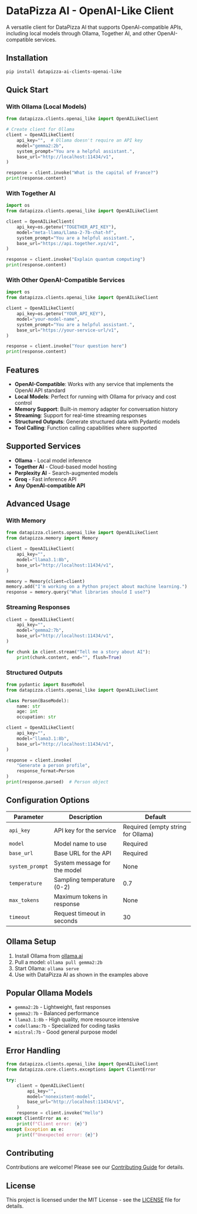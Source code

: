 # DataPizza AI - OpenAI-Like Client

A versatile client for DataPizza AI that supports OpenAI-compatible APIs, including local models through Ollama, Together AI, and other OpenAI-compatible services.

## Installation

```bash
pip install datapizza-ai-clients-openai-like
```

## Quick Start

### With Ollama (Local Models)

```python
from datapizza.clients.openai_like import OpenAILikeClient

# Create client for Ollama
client = OpenAILikeClient(
    api_key="",  # Ollama doesn't require an API key
    model="gemma2:2b",
    system_prompt="You are a helpful assistant.",
    base_url="http://localhost:11434/v1",
)

response = client.invoke("What is the capital of France?")
print(response.content)
```

### With Together AI

```python
import os
from datapizza.clients.openai_like import OpenAILikeClient

client = OpenAILikeClient(
    api_key=os.getenv("TOGETHER_API_KEY"),
    model="meta-llama/Llama-2-7b-chat-hf",
    system_prompt="You are a helpful assistant.",
    base_url="https://api.together.xyz/v1",
)

response = client.invoke("Explain quantum computing")
print(response.content)
```

### With Other OpenAI-Compatible Services

```python
import os
from datapizza.clients.openai_like import OpenAILikeClient

client = OpenAILikeClient(
    api_key=os.getenv("YOUR_API_KEY"),
    model="your-model-name",
    system_prompt="You are a helpful assistant.",
    base_url="https://your-service-url/v1",
)

response = client.invoke("Your question here")
print(response.content)
```

## Features

- **OpenAI-Compatible**: Works with any service that implements the OpenAI API standard
- **Local Models**: Perfect for running with Ollama for privacy and cost control
- **Memory Support**: Built-in memory adapter for conversation history
- **Streaming**: Support for real-time streaming responses
- **Structured Outputs**: Generate structured data with Pydantic models
- **Tool Calling**: Function calling capabilities where supported

## Supported Services

- **Ollama** - Local model inference
- **Together AI** - Cloud-based model hosting
- **Perplexity AI** - Search-augmented models
- **Groq** - Fast inference API
- **Any OpenAI-compatible API**

## Advanced Usage

### With Memory

```python
from datapizza.clients.openai_like import OpenAILikeClient
from datapizza.memory import Memory

client = OpenAILikeClient(
    api_key="",
    model="llama3.1:8b",
    base_url="http://localhost:11434/v1",
)

memory = Memory(client=client)
memory.add("I'm working on a Python project about machine learning.")
response = memory.query("What libraries should I use?")
```

### Streaming Responses

```python
client = OpenAILikeClient(
    api_key="",
    model="gemma2:7b",
    base_url="http://localhost:11434/v1",
)

for chunk in client.stream("Tell me a story about AI"):
    print(chunk.content, end="", flush=True)
```

### Structured Outputs

```python
from pydantic import BaseModel
from datapizza.clients.openai_like import OpenAILikeClient

class Person(BaseModel):
    name: str
    age: int
    occupation: str

client = OpenAILikeClient(
    api_key="",
    model="llama3.1:8b",
    base_url="http://localhost:11434/v1",
)

response = client.invoke(
    "Generate a person profile",
    response_format=Person
)
print(response.parsed)  # Person object
```

## Configuration Options

| Parameter | Description | Default |
|-----------|-------------|---------|
| `api_key` | API key for the service | Required (empty string for Ollama) |
| `model` | Model name to use | Required |
| `base_url` | Base URL for the API | Required |
| `system_prompt` | System message for the model | None |
| `temperature` | Sampling temperature (0-2) | 0.7 |
| `max_tokens` | Maximum tokens in response | None |
| `timeout` | Request timeout in seconds | 30 |

## Ollama Setup

1. Install Ollama from [ollama.ai](https://ollama.ai)
2. Pull a model: `ollama pull gemma2:2b`
3. Start Ollama: `ollama serve`
4. Use with DataPizza AI as shown in the examples above

## Popular Ollama Models

- `gemma2:2b` - Lightweight, fast responses
- `gemma2:7b` - Balanced performance
- `llama3.1:8b` - High quality, more resource intensive
- `codellama:7b` - Specialized for coding tasks
- `mistral:7b` - Good general purpose model

## Error Handling

```python
from datapizza.clients.openai_like import OpenAILikeClient
from datapizza.core.clients.exceptions import ClientError

try:
    client = OpenAILikeClient(
        api_key="",
        model="nonexistent-model",
        base_url="http://localhost:11434/v1",
    )
    response = client.invoke("Hello")
except ClientError as e:
    print(f"Client error: {e}")
except Exception as e:
    print(f"Unexpected error: {e}")
```

## Contributing

Contributions are welcome! Please see our [Contributing Guide](../../CONTRIBUTING.md) for details.

## License

This project is licensed under the MIT License - see the [LICENSE](../../LICENSE) file for details.
